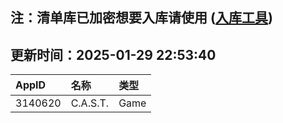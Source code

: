 ## 注：清单库已加密想要入库请使用 ([入库工具](https://github.com/BlankTMing/ManifestAutoUpdate/releases))

## 更新时间：2025-01-29 22:53:40
| AppID | 名称 | 类型  |
| :-------------------- | :----------------------------- | :----------- |
| 3140620 | C.A.S.T.| Game |
